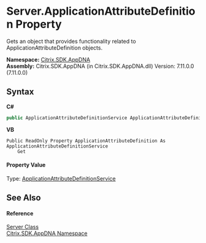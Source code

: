 # Server.ApplicationAttributeDefinition Property 
 

Gets an object that provides functionality related to ApplicationAttributeDefinition objects.

**Namespace:**&nbsp;[Citrix.SDK.AppDNA](index.md)<br />**Assembly:**&nbsp;Citrix.SDK.AppDNA (in Citrix.SDK.AppDNA.dll) Version: 7.11.0.0 (7.11.0.0)

## Syntax

**C#**
```csharp
public ApplicationAttributeDefinitionService ApplicationAttributeDefinition { get; }
```

**VB**
```vbnet
Public ReadOnly Property ApplicationAttributeDefinition As ApplicationAttributeDefinitionService
	Get
```


#### Property Value
Type: <a href="ea8d208e-2e45-940c-103d-bff3bbef2876">ApplicationAttributeDefinitionService</a>

## See Also


#### Reference
<a href="9526f2d1-4eea-2d1b-5877-370f5ea93fd1">Server Class</a><br /><a href="fe2d265b-410b-8b11-1eb4-a790e0b062bf">Citrix.SDK.AppDNA Namespace</a><br />